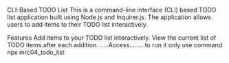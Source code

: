 CLI-Based TODO List
This is a command-line interface (CLI) based TODO list application built using Node.js and Inquirer.js. The application allows users to add items to their TODO list interactively.

Features
Add items to your TODO list interactively.
View the current list of TODO items after each addition.
.....Access........
to run it only use command
npx mrc04_todo_list